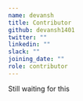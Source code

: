 ```yaml
---
name: devansh
title: Contributor
github: devansh1401
twitter: ""
linkedin: ""
slack: ""
joining_date: ""
role: contributor
---
```


Still waiting for this
